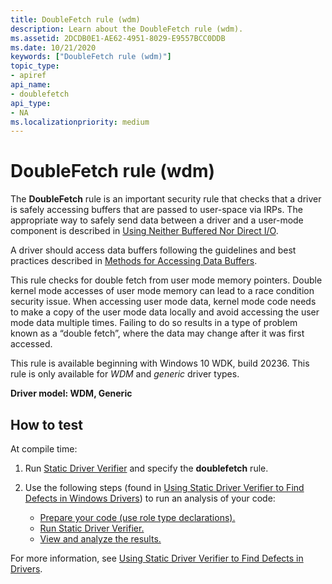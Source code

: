 ```yaml
---
title: DoubleFetch rule (wdm)
description: Learn about the DoubleFetch rule (wdm). 
ms.assetid: 2DCDB0E1-AE62-4951-8029-E9557BCC0DDB
ms.date: 10/21/2020
keywords: ["DoubleFetch rule (wdm)"]
topic_type:
- apiref
api_name:
- doublefetch
api_type:
- NA
ms.localizationpriority: medium
---
```


# DoubleFetch rule (wdm)

The **DoubleFetch** rule is an important security rule that checks that a driver is safely accessing buffers that are passed to user-space via IRPs.  The appropriate way to safely send data between a driver and a user-mode component is described in [Using Neither Buffered Nor Direct I/O](../kernel/using-neither-buffered-nor-direct-i-o.md).

A driver should access data buffers following the guidelines and best practices described in [Methods for Accessing Data Buffers](../kernel/methods-for-accessing-data-buffers.md).

This rule checks for double fetch from user mode memory pointers. Double kernel mode accesses of user mode memory can lead to a race condition security issue.  When accessing user mode data, kernel mode code needs to make a copy of the user mode data locally and avoid accessing the user mode data multiple times.  Failing to do so results in a type of problem known as a “double fetch”, where the data may change after it was first accessed.

This rule is available beginning with Windows 10 WDK, build 20236. This rule is only available for *WDM* and *generic* driver types.

**Driver model: WDM, Generic**

## How to test

At compile time:

1. Run [Static Driver Verifier](./static-driver-verifier.md) and specify the **doublefetch** rule.
2. Use the following steps (found in [Using Static Driver Verifier to Find Defects in Windows Drivers](./using-static-driver-verifier-to-find-defects-in-drivers.md)) to run an analysis of your code:

    - [Prepare your code (use role type declarations).](./using-static-driver-verifier-to-find-defects-in-drivers.md#preparing-your-source-code)
    - [Run Static Driver Verifier.](./using-static-driver-verifier-to-find-defects-in-drivers.md#running-static-driver-verifier)
    - [View and analyze the results.](./using-static-driver-verifier-to-find-defects-in-drivers.md#viewing-and-analyzing-the-results)

For more information, see [Using Static Driver Verifier to Find Defects in Drivers](./using-static-driver-verifier-to-find-defects-in-drivers.md).